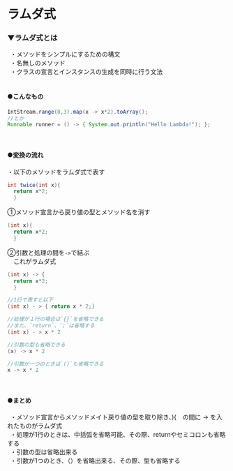 # ラムダ式

### ▼ラムダ式とは
&ensp;・メソッドをシンプルにするための構文<br>
&ensp;・名無しのメソッド<br>
&ensp;・クラスの宣言とインスタンスの生成を同時に行う文法<br>
<br>

#### ●こんなもの
```java
IntStream.range(0,3).map(x -> x*2).toArray();
//とか
Runnable runner = () -> { System.out.println("Hello Lambda!"); };
```
<br>

#### ●変換の流れ
・以下のメソッドをラムダ式で表す<br>
```java
int twice(int x){
  return x*2;
  }
```
①メソッド宣言から戻り値の型とメソッド名を消す<br>
```java
(int x){
  return x*2;
  }
```
②引数と処理の間を`->`で結ぶ<br>
&emsp;これがラムダ式<br>
```java
(int x) -> {
  return x*2;
  }

//1行で表すと以下
(int x) - > { return x * 2;} 

//処理が１行の場合は`{}`を省略できる
//また、`return`、`;`は省略する
(int x) - > x * 2

//引数の型も省略できる
(x) -> x * 2

//引数が一つのときは`()`も省略できる
x -> x * 2
```
<br>


#### ●まとめ
&ensp;・メソッド宣言からメソッドメイト戻り値の型を取り除き、){　の間に -> を入れたものがラムダ式<br>
&ensp;・処理が1行のときは、中括弧を省略可能、その際、returnやセミコロンも省略する<br>
&ensp;・引数の型は省略出来る<br>
&ensp;・引数が1つのとき、（）を省略出来る、その際、型も省略する<br>
<br>

